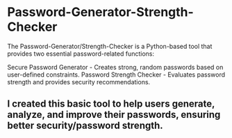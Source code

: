 # Password-Generator-Strength-Checker
The Password-Generator/Strength-Checker is a Python-based tool that provides two essential password-related functions:

Secure Password Generator - Creates strong, random passwords based on user-defined constraints.
Password Strength Checker - Evaluates password strength and provides security recommendations.

I created this basic tool to help users generate, analyze, and improve their passwords, ensuring better security/password strength.
----------------------------------------------------------------------------------------------------
